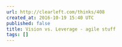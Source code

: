 ```yaml
---
url: http://clearleft.com/thinks/408
created_at: 2016-10-19 15:40 UTC
published: false
title: Vision vs. Leverage - agile stuff
tags: []
---
```



